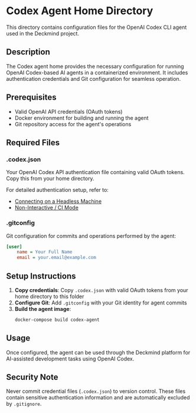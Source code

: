 # Codex Agent Home Directory

This directory contains configuration files for the OpenAI Codex CLI agent used in the Deckmind project.

## Description

The Codex agent home provides the necessary configuration for running OpenAI Codex-based AI agents in a containerized environment. It includes authentication credentials and Git configuration for seamless operation.

## Prerequisites

- Valid OpenAI API credentials (OAuth tokens)
- Docker environment for building and running the agent
- Git repository access for the agent's operations

## Required Files

### .codex.json
Your OpenAI Codex API authentication file containing valid OAuth tokens. Copy this from your home directory.

For detailed authentication setup, refer to:
- [Connecting on a Headless Machine](https://github.com/openai/codex/blob/main/docs/authentication.md#connecting-on-a-headless-machine)
- [Non-Interactive / CI Mode](https://github.com/openai/codex/blob/main/docs/advanced.md#non-interactive--ci-mode)

### .gitconfig
Git configuration for commits and operations performed by the agent:

```ini
[user]
    name = Your Full Name
    email = your.email@example.com
```

## Setup Instructions

1. **Copy credentials**: Copy `.codex.json` with valid OAuth tokens from your home directory to this folder
2. **Configure Git**: Add `.gitconfig` with your Git identity for agent commits
3. **Build the agent image**:
   ```bash
   docker-compose build codex-agent
   ```

## Usage

Once configured, the agent can be used through the Deckmind platform for AI-assisted development tasks using OpenAI Codex.

## Security Note

Never commit credential files (`.codex.json`) to version control. These files contain sensitive authentication information and are automatically excluded by `.gitignore`.